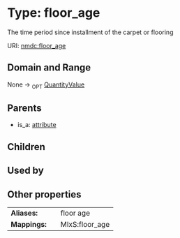 
# Type: floor_age


The time period since installment of the carpet or flooring

URI: [nmdc:floor_age](https://microbiomedata/meta/floor_age)


## Domain and Range

None ->  <sub>OPT</sub> [QuantityValue](QuantityValue.md)

## Parents

 *  is_a: [attribute](attribute.md)

## Children


## Used by


## Other properties

|  |  |  |
| --- | --- | --- |
| **Aliases:** | | floor age |
| **Mappings:** | | MIxS:floor_age |


